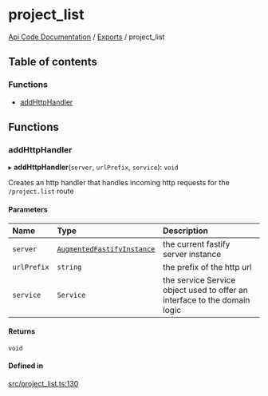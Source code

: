 # project\_list
 
[Api Code Documentation](../README.md) / [Exports](../modules.md) / project\_list

## Table of contents

### Functions

- [addHttpHandler](project_list.md#addhttphandler)

## Functions

### addHttpHandler

▸ **addHttpHandler**(`server`, `urlPrefix`, `service`): `void`

Creates an http handler that handles incoming http requests for the `/project.list` route

#### Parameters

| Name | Type | Description |
| :------ | :------ | :------ |
| `server` | [`AugmentedFastifyInstance`](../interfaces/types.AugmentedFastifyInstance.md) | the current fastify server instance |
| `urlPrefix` | `string` | the prefix of the http url |
| `service` | `Service` | the service Service object used to offer an interface to the domain logic |

#### Returns

`void`

#### Defined in

[src/project_list.ts:130](https://github.com/openkfw/TruBudget/blob/0804644/api/src/project_list.ts#L130)
